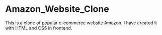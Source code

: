 # Amazon_Website_Clone
This is a clone of popular e-commerce website Amazon. I have created it with HTML and CSS in frontend.
